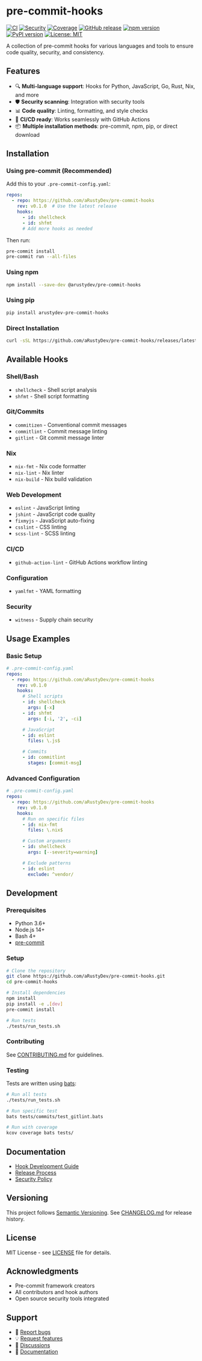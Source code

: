 # pre-commit-hooks

[![CI](https://github.com/aRustyDev/pre-commit-hooks/actions/workflows/ci.yml/badge.svg)](https://github.com/aRustyDev/pre-commit-hooks/actions/workflows/ci.yml)
[![Security](https://github.com/aRustyDev/pre-commit-hooks/actions/workflows/security.yml/badge.svg)](https://github.com/aRustyDev/pre-commit-hooks/actions/workflows/security.yml)
[![Coverage](https://github.com/aRustyDev/pre-commit-hooks/actions/workflows/coverage.yml/badge.svg)](https://github.com/aRustyDev/pre-commit-hooks/actions/workflows/coverage.yml)
[![GitHub release](https://img.shields.io/github/release/aRustyDev/pre-commit-hooks.svg)](https://github.com/aRustyDev/pre-commit-hooks/releases)
[![npm version](https://img.shields.io/npm/v/@arustydev/pre-commit-hooks.svg)](https://www.npmjs.com/package/@arustydev/pre-commit-hooks)
[![PyPI version](https://img.shields.io/pypi/v/arustydev-pre-commit-hooks.svg)](https://pypi.org/project/arustydev-pre-commit-hooks/)
[![License: MIT](https://img.shields.io/badge/License-MIT-yellow.svg)](https://opensource.org/licenses/MIT)

A collection of pre-commit hooks for various languages and tools to ensure code quality, security, and consistency.

## Features

- 🔍 **Multi-language support**: Hooks for Python, JavaScript, Go, Rust, Nix, and more
- 🛡️ **Security scanning**: Integration with security tools
- 📊 **Code quality**: Linting, formatting, and style checks
- 🚀 **CI/CD ready**: Works seamlessly with GitHub Actions
- 📦 **Multiple installation methods**: pre-commit, npm, pip, or direct download

## Installation

### Using pre-commit (Recommended)

Add this to your `.pre-commit-config.yaml`:

```yaml
repos:
  - repo: https://github.com/aRustyDev/pre-commit-hooks
    rev: v0.1.0  # Use the latest release
    hooks:
      - id: shellcheck
      - id: shfmt
      # Add more hooks as needed
```

Then run:
```bash
pre-commit install
pre-commit run --all-files
```

### Using npm

```bash
npm install --save-dev @arustydev/pre-commit-hooks
```

### Using pip

```bash
pip install arustydev-pre-commit-hooks
```

### Direct Installation

```bash
curl -sSL https://github.com/aRustyDev/pre-commit-hooks/releases/latest/download/install.sh | bash
```

## Available Hooks

### Shell/Bash
- `shellcheck` - Shell script analysis
- `shfmt` - Shell script formatting

### Git/Commits
- `commitizen` - Conventional commit messages
- `commitlint` - Commit message linting
- `gitlint` - Git commit message linter

### Nix
- `nix-fmt` - Nix code formatter
- `nix-lint` - Nix linter
- `nix-build` - Nix build validation

### Web Development
- `eslint` - JavaScript linting
- `jshint` - JavaScript code quality
- `fixmyjs` - JavaScript auto-fixing
- `csslint` - CSS linting
- `scss-lint` - SCSS linting

### CI/CD
- `github-action-lint` - GitHub Actions workflow linting

### Configuration
- `yamlfmt` - YAML formatting

### Security
- `witness` - Supply chain security

## Usage Examples

### Basic Setup

```yaml
# .pre-commit-config.yaml
repos:
  - repo: https://github.com/aRustyDev/pre-commit-hooks
    rev: v0.1.0
    hooks:
      # Shell scripts
      - id: shellcheck
        args: [-x]
      - id: shfmt
        args: [-i, '2', -ci]

      # JavaScript
      - id: eslint
        files: \.js$

      # Commits
      - id: commitlint
        stages: [commit-msg]
```

### Advanced Configuration

```yaml
# .pre-commit-config.yaml
repos:
  - repo: https://github.com/aRustyDev/pre-commit-hooks
    rev: v0.1.0
    hooks:
      # Run on specific files
      - id: nix-fmt
        files: \.nix$

      # Custom arguments
      - id: shellcheck
        args: [--severity=warning]

      # Exclude patterns
      - id: eslint
        exclude: ^vendor/
```

## Development

### Prerequisites

- Python 3.6+
- Node.js 14+
- Bash 4+
- [pre-commit](https://pre-commit.com/)

### Setup

```bash
# Clone the repository
git clone https://github.com/aRustyDev/pre-commit-hooks.git
cd pre-commit-hooks

# Install dependencies
npm install
pip install -e .[dev]
pre-commit install

# Run tests
./tests/run_tests.sh
```

### Contributing

See [CONTRIBUTING.md](CONTRIBUTING.md) for guidelines.

### Testing

Tests are written using [bats](https://github.com/bats-core/bats-core):

```bash
# Run all tests
./tests/run_tests.sh

# Run specific test
bats tests/commits/test_gitlint.bats

# Run with coverage
kcov coverage bats tests/
```

## Documentation

- [Hook Development Guide](docs/HOOK_DEVELOPMENT.md)
- [Release Process](docs/RELEASE_AUTOMATION.md)
- [Security Policy](SECURITY.md)

## Versioning

This project follows [Semantic Versioning](https://semver.org/). See [CHANGELOG.md](CHANGELOG.md) for release history.

## License

MIT License - see [LICENSE](LICENSE) file for details.

## Acknowledgments

- Pre-commit framework creators
- All contributors and hook authors
- Open source security tools integrated

## Support

- 🐛 [Report bugs](https://github.com/aRustyDev/pre-commit-hooks/issues)
- 💡 [Request features](https://github.com/aRustyDev/pre-commit-hooks/issues)
- 💬 [Discussions](https://github.com/aRustyDev/pre-commit-hooks/discussions)
- 📖 [Documentation](https://github.com/aRustyDev/pre-commit-hooks#readme)
